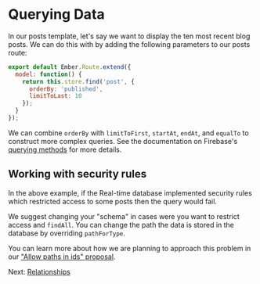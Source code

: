 # Querying Data

In our posts template, let's say we want to display the ten most recent blog posts. We can do this with by adding the following parameters to our posts route:

```js
export default Ember.Route.extend({
  model: function() {
    return this.store.find('post', {
      orderBy: 'published',
      limitToLast: 10
    });
  }
});
```

We can combine `orderBy` with `limitToFirst`, `startAt`, `endAt`, and `equalTo` to construct more complex queries. See the documentation on Firebase's [querying methods](https://firebase.google.com/docs/database/web/retrieve-data#sorting_and_filtering_data) for more details.

## Working with security rules

In the above example, if the Real-time database implemented security rules which restricted access to some posts then the query would fail.

We suggest changing your "schema" in cases were you want to restrict access and `findAll`. You can change the path the data is stored in the database by overriding `pathForType`.

You can learn more about how we are planning to approach this problem in our ["Allow paths in ids" proposal](https://github.com/firebase/emberfire/issues/432).

Next: [Relationships](relationships.md)
